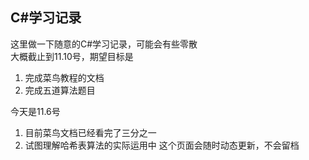 ## C#学习记录
这里做一下随意的C#学习记录，可能会有些零散  
大概截止到11.10号，期望目标是  
1. 完成菜鸟教程的文档
2. 完成五道算法题目

今天是11.6号
1. 目前菜鸟文档已经看完了三分之一
2. 试图理解哈希表算法的实际运用中
这个页面会随时动态更新，不会留档
